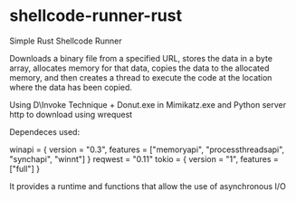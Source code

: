 # shellcode-runner-rust
Simple Rust Shellcode Runner

Downloads a binary file from a specified URL, stores the data in a byte array, allocates memory for that data, copies the data to the allocated memory, and then creates a thread to execute the code at the location where the data has been copied.

Using D\Invoke Technique + Donut.exe in Mimikatz.exe and Python server http to download using wrequest

Dependeces used:

winapi = { version = "0.3", features = ["memoryapi", "processthreadsapi", "synchapi", "winnt"] }
reqwest = "0.11"
tokio = { version = "1", features = ["full"] }

It provides a runtime and functions that allow the use of asynchronous I/O
